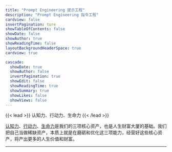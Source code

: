 ```yaml
---
title: "Prompt Engineering 提示工程"
description: "Prompt Engineering 指令工程"
cardview: false
invertPagination: ture
showTableOfContents: false
showDate: false
showAuthor: true
showReadingTime: false
layoutBackgroundHeaderSpace: true
cardview: true

cascade:
  showDate: true
  showAuthor: false
  invertPagination: true
  showEdit: false
  showReadingTime: true
  showSummary: true
  showLikes: false
  showViews: false
---
```




{{< lead >}}
认知力、行动力、生命力
{{< /lead >}}

[认知力](#)、[行动力](#)、[生命力](#)是我们的三项核心资产，也是人生财富大厦的基础。我们把自己当做稀缺资产，本质上就是在磨砺和优化这三项能力，经营好这些核心资产，将产出更多的人生价值和财富。


---
